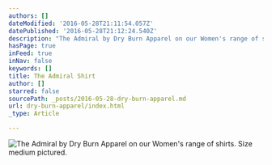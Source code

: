 ```yaml
---
authors: []
dateModified: '2016-05-28T21:11:54.057Z'
datePublished: '2016-05-28T21:12:24.540Z'
description: "The Admiral by Dry Burn Apparel on our Women's range of shirts. Size medium pictured."
hasPage: true
inFeed: true
inNav: false
keywords: []
title: The Admiral Shirt
author: []
starred: false
sourcePath: _posts/2016-05-28-dry-burn-apparel.md
url: dry-burn-apparel/index.html
_type: Article

---
```

![The Admiral by Dry Burn Apparel on our Women's range of shirts. Size medium pictured.](https://the-grid-user-content.s3-us-west-2.amazonaws.com/761564ab-f1cc-4e2b-977d-702daf6b16a7.jpg)
